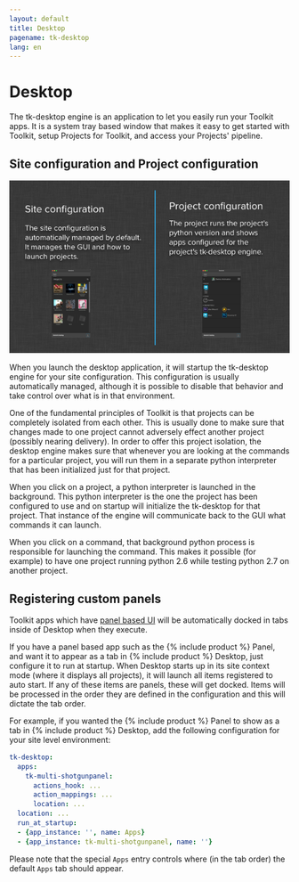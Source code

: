 ```yaml
---
layout: default
title: Desktop
pagename: tk-desktop
lang: en
---
```


# Desktop

The tk-desktop engine is an application to let you easily run your Toolkit apps. It is a system tray based window that makes it easy to get started with Toolkit, setup Projects for Toolkit, and access your Projects' pipeline.

## Site configuration and Project configuration

![Processes](../images/engines/processes.png)

When you launch the desktop application, it will startup the tk-desktop engine for your site configuration.  This configuration is usually automatically managed, although it is possible to disable that behavior and take control over what is in that environment.

One of the fundamental principles of Toolkit is that projects can be completely isolated from each other.  This is usually done to make sure that changes made to one project cannot adversely effect another project (possibly nearing delivery). In order to offer this project isolation, the desktop engine makes sure that whenever you are looking at the commands for a particular project, you will run them in a separate python interpreter that has been initialized just for that project.

When you click on a project, a python interpreter is launched in the background. This python interpreter is the one the project has been configured to use and on startup will initialize the tk-desktop for that project.  That instance of the engine will communicate back to the GUI what commands it can launch.

When you click on a command, that background python process is responsible for launching the command.  This makes it possible (for example) to have one project running python 2.6 while testing python 2.7 on another project.

## Registering custom panels

Toolkit apps which have [panel based UI](https://developer.shotgridsoftware.com/tk-core/platform.html#sgtk.platform.Engine.show_panel) will be automatically docked in tabs inside of Desktop when they execute. 

If you have a panel based app such as the {% include product %} Panel, and want it to appear as a tab in {% include product %} Desktop, just configure it to run at startup. When Desktop starts up in its site context mode (where it displays all projects), it will launch all items registered to auto start. If any of these items are panels, these will get docked. Items will be processed in the order they are defined in the configuration and this will dictate the tab order.

For example, if you wanted the {% include product %} Panel to show as a tab in {% include product %} Desktop, add the following configuration for your site level environment:

```yaml
tk-desktop:
  apps:
    tk-multi-shotgunpanel:
      actions_hook: ...
      action_mappings: ...
      location: ...
  location: ...
  run_at_startup:
  - {app_instance: '', name: Apps}
  - {app_instance: tk-multi-shotgunpanel, name: ''}
```

Please note that the special `Apps` entry controls where (in the tab order) the default `Apps` tab should appear.

